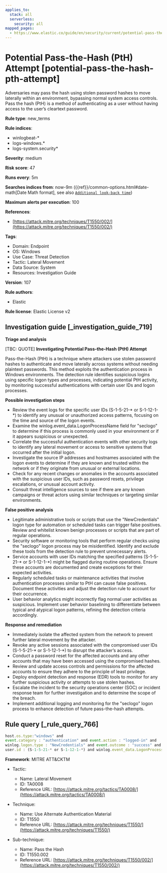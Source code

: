 ```yaml
---
applies_to:
  stack: all
  serverless:
    security: all
mapped_pages:
  - https://www.elastic.co/guide/en/security/current/potential-pass-the-hash-pth-attempt.html
---
```


# Potential Pass-the-Hash (PtH) Attempt [potential-pass-the-hash-pth-attempt]

Adversaries may pass the hash using stolen password hashes to move laterally within an environment, bypassing normal system access controls. Pass the hash (PtH) is a method of authenticating as a user without having access to the user’s cleartext password.

**Rule type**: new_terms

**Rule indices**:

* winlogbeat-*
* logs-windows.*
* logs-system.security*

**Severity**: medium

**Risk score**: 47

**Runs every**: 5m

**Searches indices from**: now-9m ({{ref}}/common-options.html#date-math[Date Math format], see also [`Additional look-back time`](docs-content://solutions/security/detect-and-alert/create-detection-rule.md#rule-schedule))

**Maximum alerts per execution**: 100

**References**:

* [https://attack.mitre.org/techniques/T1550/002/](https://attack.mitre.org/techniques/T1550/002/)

**Tags**:

* Domain: Endpoint
* OS: Windows
* Use Case: Threat Detection
* Tactic: Lateral Movement
* Data Source: System
* Resources: Investigation Guide

**Version**: 107

**Rule authors**:

* Elastic

**Rule license**: Elastic License v2

## Investigation guide [_investigation_guide_719]

**Triage and analysis**

[TBC: QUOTE]
**Investigating Potential Pass-the-Hash (PtH) Attempt**

Pass-the-Hash (PtH) is a technique where attackers use stolen password hashes to authenticate and move laterally across systems without needing plaintext passwords. This method exploits the authentication process in Windows environments. The detection rule identifies suspicious logins using specific logon types and processes, indicating potential PtH activity, by monitoring successful authentications with certain user IDs and logon processes.

**Possible investigation steps**

* Review the event logs for the specific user IDs (S-1-5-21-* or S-1-12-1-*) to identify any unusual or unauthorized access patterns, focusing on the time and source of the logon events.
* Examine the winlog.event_data.LogonProcessName field for "seclogo" to determine if this process is commonly used in your environment or if it appears suspicious or unexpected.
* Correlate the successful authentication events with other security logs to identify any lateral movement or access to sensitive systems that occurred after the initial logon.
* Investigate the source IP addresses and hostnames associated with the logon events to determine if they are known and trusted within the network or if they originate from unusual or external locations.
* Check for any recent changes or anomalies in the accounts associated with the suspicious user IDs, such as password resets, privilege escalations, or unusual account activity.
* Consult threat intelligence sources to see if there are any known campaigns or threat actors using similar techniques or targeting similar environments.

**False positive analysis**

* Legitimate administrative tools or scripts that use the "NewCredentials" logon type for automation or scheduled tasks can trigger false positives. Review and whitelist known benign processes or scripts that are part of regular operations.
* Security software or monitoring tools that perform regular checks using the "seclogo" logon process may be misidentified. Identify and exclude these tools from the detection rule to prevent unnecessary alerts.
* Service accounts with user IDs matching the specified patterns (S-1-5-21-* or S-1-12-1-*) might be flagged during routine operations. Ensure these accounts are documented and create exceptions for their expected activities.
* Regularly scheduled tasks or maintenance activities that involve authentication processes similar to PtH can cause false positives. Document these activities and adjust the detection rule to account for their occurrence.
* User behavior analytics might incorrectly flag normal user activities as suspicious. Implement user behavior baselining to differentiate between typical and atypical logon patterns, refining the detection criteria accordingly.

**Response and remediation**

* Immediately isolate the affected system from the network to prevent further lateral movement by the attacker.
* Revoke any active sessions associated with the compromised user IDs (S-1-5-21-* or S-1-12-1-*) to disrupt the attacker’s access.
* Conduct a password reset for the affected accounts and any other accounts that may have been accessed using the compromised hashes.
* Review and update access controls and permissions for the affected accounts to ensure they adhere to the principle of least privilege.
* Deploy endpoint detection and response (EDR) tools to monitor for any further suspicious activity or attempts to use stolen hashes.
* Escalate the incident to the security operations center (SOC) or incident response team for further investigation and to determine the scope of the breach.
* Implement additional logging and monitoring for the "seclogo" logon process to enhance detection of future pass-the-hash attempts.


## Rule query [_rule_query_766]

```js
host.os.type:"windows" and
event.category : "authentication" and event.action : "logged-in" and
winlog.logon.type : "NewCredentials" and event.outcome : "success" and
user.id : (S-1-5-21-* or S-1-12-1-*) and winlog.event_data.LogonProcessName : "seclogo"
```

**Framework**: MITRE ATT&CKTM

* Tactic:

    * Name: Lateral Movement
    * ID: TA0008
    * Reference URL: [https://attack.mitre.org/tactics/TA0008/](https://attack.mitre.org/tactics/TA0008/)

* Technique:

    * Name: Use Alternate Authentication Material
    * ID: T1550
    * Reference URL: [https://attack.mitre.org/techniques/T1550/](https://attack.mitre.org/techniques/T1550/)

* Sub-technique:

    * Name: Pass the Hash
    * ID: T1550.002
    * Reference URL: [https://attack.mitre.org/techniques/T1550/002/](https://attack.mitre.org/techniques/T1550/002/)



